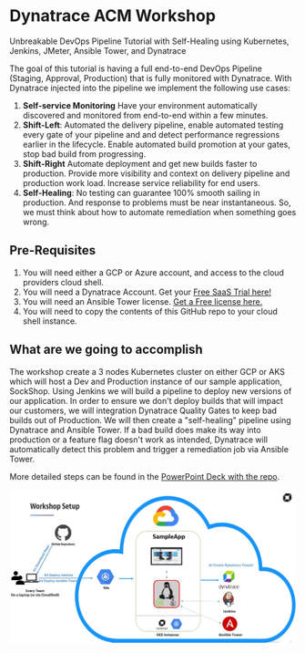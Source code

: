 # Dynatrace ACM Workshop
Unbreakable DevOps Pipeline Tutorial with Self-Healing using Kubernetes, Jenkins, JMeter, Ansible Tower, and Dynatrace

The goal of this tutorial is having a full end-to-end DevOps Pipeline (Staging, Approval, Production) that is fully monitored with Dynatrace. With Dynatrace injected into the pipeline we implement the following use cases:

1. **Self-service Monitoring** Have your environment automatically discovered and monitored from end-to-end within a few minutes.
2. **Shift-Left**: Automated the delivery pipeline, enable automated testing every gate of your pipeline and and detect performance regressions earlier in the lifecycle. Enable automated build promotion at your gates, stop bad build from progressing.
3. **Shift-Right** Automate deployment and get new builds faster to production. Provide more visibility and context on delivery pipeline and production work load. Increase service reliability for end users.
4. **Self-Healing**: No testing can guarantee 100% smooth sailing in production. And response to problems must be near instantaneous. So, we must think about how to automate remediation when something goes wrong.

## Pre-Requisites
1. You will need either a GCP or Azure account, and access to the cloud providers cloud shell.
1. You will need a Dynatrace Account. Get your [Free SaaS Trial here!](https://www.dynatrace.com/trial/)
1. You will need an Ansible Tower license. [Get a Free license here.](https://www.ansible.com/workshop-license)
1. You will need to copy the contents of this GitHub repo to your cloud shell instance.

## What are we going to accomplish
The workshop create a 3 nodes Kubernetes cluster on either GCP or AKS which will host a Dev and Production instance of our sample application, SockShop.  Using Jenkins we will build a pipeline to deploy new versions of our application.  In order to ensure we don't deploy builds that will impact our customers, we will integration Dynatrace Quality Gates to keep bad builds out of Production.
We will then create a "self-healing" pipeline using Dynatrace and Ansible Tower.  If a bad build does make its way into production or a feature flag doesn't work as intended, Dynatrace will automatically detect this problem and trigger a remediation job via Ansible Tower.

More detailed steps can be found in the [PowerPoint Deck with the repo](DynatraceACM.pptx).

![](./images/acmsetup.JPG)
